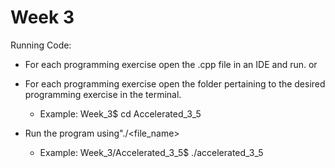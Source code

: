 # Week 3

Running Code:
- For each programming exercise open the .cpp file in an IDE and run.
or 
- For each programming exercise open the folder pertaining to the desired programming exercise in the terminal.
    - Example:
        Week_3$ cd Accelerated_3_5

- Run the program using"./<file_name>
    - Example:
        Week_3/Accelerated_3_5$ ./accelerated_3_5 
